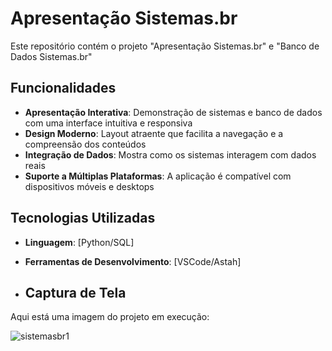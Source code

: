 # Apresentação Sistemas.br

Este repositório contém o projeto "Apresentação Sistemas.br" e "Banco de Dados Sistemas.br"

## Funcionalidades

- **Apresentação Interativa**: Demonstração de sistemas e banco de dados com uma interface intuitiva e responsiva
- **Design Moderno**: Layout atraente que facilita a navegação e a compreensão dos conteúdos
- **Integração de Dados**: Mostra como os sistemas interagem com dados reais
- **Suporte a Múltiplas Plataformas**: A aplicação é compatível com dispositivos móveis e desktops

## Tecnologias Utilizadas

- **Linguagem**: [Python/SQL]
- **Ferramentas de Desenvolvimento**: [VSCode/Astah]

- ## Captura de Tela

Aqui está uma imagem do projeto em execução:

![sistemasbr1](https://i.postimg.cc/DJcrP9kc/sistemasbr1.png)
